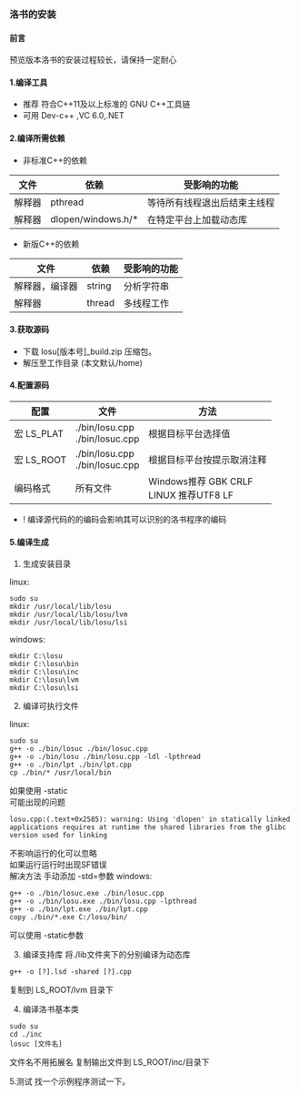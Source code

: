 ### 洛书的安装
#### 前言
预览版本洛书的安装过程较长，请保持一定耐心
#### 1.编译工具
+ 推荐 符合C++11及以上标准的 GNU C++工具链
+ 可用 Dev-c++ ,VC 6.0,.NET
#### 2.编译所需依赖
+ 非标准C++的依赖

| 文件  | 依赖      | 受影响的功能         |
|-----|---------|----------------|
| 解释器 | pthread | 等待所有线程退出后结束主线程 |
| 解释器 | dlopen/windows.h/*       |   在特定平台上加载动态库     |

+ 新版C++的依赖

| 文件      | 依赖     | 受影响的功能 |
|---------|--------|--------|
| 解释器，编译器 | string | 分析字符串  |
| 解释器     | thread | 多线程工作  |

#### 3.获取源码
+ 下载 losu[版本号]_build.zip 压缩包。
+ 解压至工作目录 (本文默认/home)
#### 4.配置源码

| 配置        | 文件             | 方法                                               |
|-----------|----------------|--------------------------------------------------|
| 宏 LS_PLAT | ./bin/losu.cpp<br>./bin/losuc.cpp | 根据目标平台选择值                                              |
| 宏 LS_ROOT | ./bin/losu.cpp<br>./bin/losuc.cpp| 根据目标平台按提示取消注释                                              |
| 编码格式      | 所有文件           | Windows推荐 GBK CRLF<br>LINUX 推荐UTF8 LF |

+ ! 编译源代码的的编码会影响其可以识别的洛书程序的编码

#### 5.编译生成
1. 生成安装目录

linux:
```
sudo su
mkdir /usr/local/lib/losu
mkdir /usr/local/lib/losu/lvm
mkdir /usr/local/lib/losu/lsi
```

windows:

```
mkdir C:\losu
mkdir C:\losu\bin
mkdir C:\losu\inc
mkdir C:\losu\lvm
mkdir C:\losu\lsi
```


2. 编译可执行文件

linux:
```
sudo su
g++ -o ./bin/losuc ./bin/losuc.cpp
g++ -o ./bin/losu ./bin/losu.cpp -ldl -lpthread
g++ -o ./bin/lpt ./bin/lpt.cpp
cp ./bin/* /usr/local/bin
```
如果使用 -static<br>
可能出现的问题

```
losu.cpp:(.text+0x2585): warning: Using 'dlopen' in statically linked applications requires at runtime the shared libraries from the glibc version used for linking
```
不影响运行的化可以忽略<br>
如果运行运行时出现SF错误<br>
解决方法 手动添加 -std=参数
windows:

```
g++ -o ./bin/losuc.exe ./bin/losuc.cpp
g++ -o ./bin/losu.exe ./bin/losu.cpp -lpthread
g++ -o ./bin/lpt.exe ./bin/lpt.cpp
copy ./bin/*.exe C:/losu/bin/
```
可以使用 -static参数

3. 编译支持库
将./lib文件夹下的分别编译为动态库

```
g++ -o [?].lsd -shared [?].cpp
```
复制到 LS_ROOT/lvm 目录下

4. 编译洛书基本类

```
sudo su
cd ./inc
losuc [文件名]
```
文件名不用拓展名
复制输出文件到 LS_ROOT/inc/目录下

5.测试
找一个示例程序测试一下。
